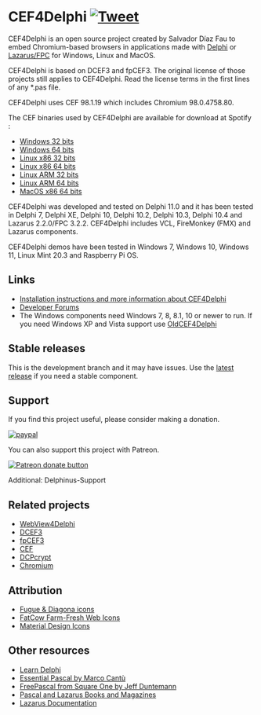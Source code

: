 # CEF4Delphi [![Tweet](https://img.shields.io/twitter/url/http/shields.io.svg?style=social)](https://twitter.com/intent/tweet?text=Use%20CEF4Delphi%20to%20embed%20Chromium-based%20browsers%20in%20your%20application&url=https://github.com/salvadordf/CEF4Delphi&via=briskbard&hashtags=cef4delphi,delphi,lazarus,fpc)
CEF4Delphi is an open source project created by Salvador Díaz Fau to embed Chromium-based browsers in applications made with [Delphi](https://www.embarcadero.com/products/delphi/starter) or [Lazarus/FPC](https://www.lazarus-ide.org/) for Windows, Linux and MacOS.

CEF4Delphi is based on DCEF3 and fpCEF3. The original license of those projects still applies to CEF4Delphi. Read the license terms in the first lines of any *.pas file.

CEF4Delphi uses CEF 98.1.19 which includes Chromium 98.0.4758.80. 

The CEF binaries used by CEF4Delphi are available for download at Spotify :
* [Windows 32 bits](https://cef-builds.spotifycdn.com/cef_binary_98.1.19%2Bg57be9e2%2Bchromium-98.0.4758.80_windows32.tar.bz2)
* [Windows 64 bits](https://cef-builds.spotifycdn.com/cef_binary_98.1.19%2Bg57be9e2%2Bchromium-98.0.4758.80_windows64.tar.bz2)
* [Linux x86 32 bits](https://cef-builds.spotifycdn.com/cef_binary_98.1.19%2Bg57be9e2%2Bchromium-98.0.4758.80_linux32.tar.bz2)
* [Linux x86 64 bits](https://cef-builds.spotifycdn.com/cef_binary_98.1.19%2Bg57be9e2%2Bchromium-98.0.4758.80_linux64.tar.bz2)
* [Linux ARM 32 bits](https://cef-builds.spotifycdn.com/cef_binary_98.1.19%2Bg57be9e2%2Bchromium-98.0.4758.80_linuxarm.tar.bz2)
* [Linux ARM 64 bits](https://cef-builds.spotifycdn.com/cef_binary_98.1.19%2Bg57be9e2%2Bchromium-98.0.4758.80_linuxarm64.tar.bz2)
* [MacOS x86 64 bits](https://cef-builds.spotifycdn.com/cef_binary_98.1.19%2Bg57be9e2%2Bchromium-98.0.4758.80_macosx64.tar.bz2)

CEF4Delphi was developed and tested on Delphi 11.0 and it has been tested in Delphi 7, Delphi XE, Delphi 10, Delphi 10.2, Delphi 10.3, Delphi 10.4 and Lazarus 2.2.0/FPC 3.2.2. CEF4Delphi includes VCL, FireMonkey (FMX) and Lazarus components.

CEF4Delphi demos have been tested in Windows 7, Windows 10, Windows 11, Linux Mint 20.3 and Raspberry Pi OS.

## Links
* [Installation instructions and more information about CEF4Delphi](https://www.briskbard.com/index.php?lang=en&pageid=cef)
* [Developer Forums](https://www.briskbard.com/forum)
* The Windows components need Windows 7, 8, 8.1, 10 or newer to run. If you need Windows XP and Vista support use [OldCEF4Delphi](https://github.com/salvadordf/OldCEF4Delphi)

## Stable releases 
This is the development branch and it may have issues. Use the [latest release](https://github.com/salvadordf/CEF4Delphi/releases/latest) if you need a stable component.

## Support
If you find this project useful, please consider making a donation.

[![paypal](https://www.paypalobjects.com/en_US/i/btn/btn_donateCC_LG.gif)](https://www.paypal.com/cgi-bin/webscr?cmd=_s-xclick&hosted_button_id=FTSD2CCGXTD86)

You can also support this project with Patreon.

<a href="https://patreon.com/salvadordf"><img src="https://c5.patreon.com/external/logo/become_a_patron_button.png" alt="Patreon donate button" /></a>

Additional:
Delphinus-Support

## Related projects
* [WebView4Delphi](https://github.com/salvadordf/WebView4Delphi)
* [DCEF3](https://github.com/hgourvest/dcef3) 
* [fpCEF3](https://github.com/dliw/fpCEF3)
* [CEF](https://bitbucket.org/chromiumembedded/cef/)
* [DCPcrypt](http://www.cityinthesky.co.uk/opensource/dcpcrypt/)
* [Chromium](https://chromium.googlesource.com/chromium/src/)

## Attribution
* [Fugue & Diagona icons](http://yusukekamiyamane.com/)
* [FatCow Farm-Fresh Web Icons](https://www.fatcow.com/free-icons)
* [Material Design Icons](https://github.com/google/material-design-icons) 

## Other resources
* [Learn Delphi](https://learndelphi.org/)
* [Essential Pascal by Marco Cantù](https://www.marcocantu.com/epascal/)
* [FreePascal from Square One by Jeff Duntemann](http://www.copperwood.com/pub/FreePascalFromSquareOne.pdf)
* [Pascal and Lazarus Books and Magazines](https://wiki.freepascal.org/Pascal_and_Lazarus_Books_and_Magazines)
* [Lazarus Documentation](https://wiki.freepascal.org/Lazarus_Documentation)

